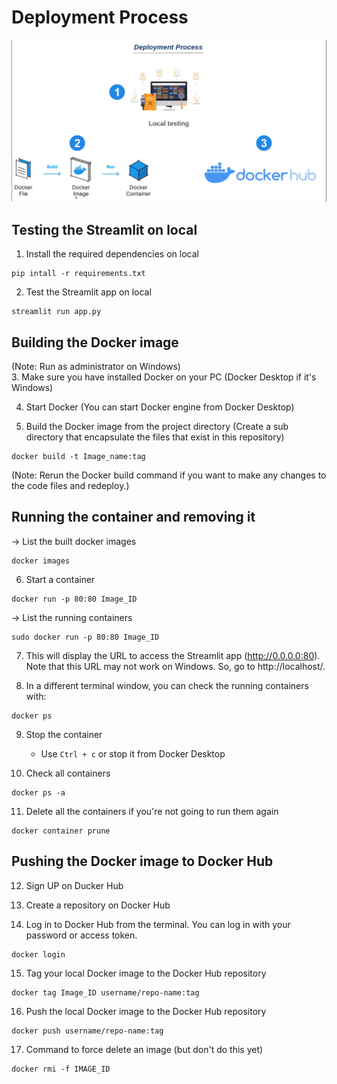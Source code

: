 # Deployment Process
![The deployment process](https://github.com/othmansamih/Deploying-a-Streamlit-app-as-a-Docker-container/blob/main/Images/img.png?raw=true)

## Testing the Streamlit on local
1. Install the required dependencies on local
```comandline
pip intall -r requirements.txt
```

2. Test the Streamlit app on local
``` commandline
streamlit run app.py
```


 ## Building the Docker image
 (Note: Run as administrator on Windows) <br>
 3. Make sure you have installed Docker on your PC (Docker Desktop if it's Windows)

 4. Start Docker (You can start Docker engine from Docker Desktop)

 5. Build the Docker image from the project directory (Create a sub directory that encapsulate the files that exist in this repository)
``` commandline
docker build -t Image_name:tag
```
(Note: Rerun the Docker build command if you want to make any changes to the code files and redeploy.)



## Running the container and removing it
-> List the built docker images
``` commandline
docker images
```

6. Start a container
``` commandline
docker run -p 80:80 Image_ID
```
-> List the running containers
``` commandline
sudo docker run -p 80:80 Image_ID
```

7. This will display the URL to access the Streamlit app (http://0.0.0.0:80). Note that this URL may not work on Windows. So, go to http://localhost/.

8. In a different terminal window, you can check the running containers with:
``` commandline
docker ps
```

9. Stop the container
   * Use `Ctrl + c` or stop it from Docker Desktop

10. Check all containers
``` commandline
docker ps -a
```

11. Delete all the containers if you're not going to run them again
``` commandline
docker container prune
```

## Pushing the Docker image to Docker Hub
12. Sign UP on Ducker Hub

13. Create a repository on Docker Hub

14. Log in to Docker Hub from the terminal. You can log in with your password or access token.
``` commandline
docker login
```

15. Tag your local Docker image to the Docker Hub repository
``` commandline
docker tag Image_ID username/repo-name:tag
```

16. Push the local Docker image to the Docker Hub repository
``` commandline
docker push username/repo-name:tag
```

17. Command to force delete an image (but don't do this yet)
``` commandline
docker rmi -f IMAGE_ID
```


